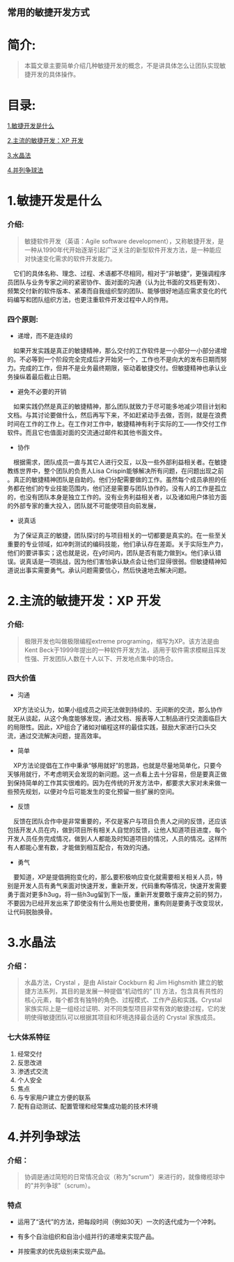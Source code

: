 常用的敏捷开发方式
-------------

# 简介:
> 本篇文章主要简单介绍几种敏捷开发的概念，不是讲具体怎么让团队实现敏捷开发的具体操作。

# 目录:
[1.敏捷开发是什么](#1)

[2.主流的敏捷开发：XP 开发](#2)

[3.水晶法](#3)

[4.并列争球法](#4)


# <span id = "1">**1.敏捷开发是什么**</span>

### 介绍:

> 敏捷软件开发（英语：Agile software development），又称敏捷开发，是一种从1990年代开始逐渐引起广泛关注的新型软件开发方法，是一种能应对快速变化需求的软件开发能力。

&ensp;&ensp;它们的具体名称、理念、过程、术语都不尽相同，相对于“非敏捷”，更强调程序员团队与业务专家之间的紧密协作、面对面的沟通（认为比书面的文档更有效）、频繁交付新的软件版本、紧凑而自我组织型的团队、能够很好地适应需求变化的代码编写和团队组织方法，也更注重软件开发过程中人的作用。


### 四个原则:


- 递增，而不是连续的

&ensp;&ensp;如果开发实践是真正的敏捷精神，那么交付的工作软件是一小部分一小部分递增的。不必等到一个阶段完全完成后才开始另一个，工作也不是向大的发布日期而努力。完成的工作，但并不是业务最终期限，驱动着敏捷交付。但敏捷精神也承认业务操纵着最后截止日期。



- 避免不必要的开销

&ensp;&ensp;如果实践仍然是真正的敏捷精神，那么团队就致力于尽可能多地减少项目计划和文档。与其讨论要做什么，然后再写下来，不如赶紧动手去做，否则，就是在浪费时间在工作的工作上。在工作对工作中，敏捷精神有利于实际的工——作交付工作软件。而且它也值面对面的交流通过邮件和其他书面文件。



- 协作

&ensp;&ensp;根据需求，团队成员一直与其它人进行交互，以及一些外部利益相关者。在敏捷教练世界中，整个团队的负责人Lisa Crispin能够解决所有问题，在问题出现之前 。真正的敏捷精神团队是自助的。他们分配需要做的工作。虽然每个成员承担的任务都在他们的专业技能范围内，他们还是需要与团队协作的。没有人的工作是孤立的，也没有团队本身是独立工作的。没有业务利益相关者，以及诸如用户体验方面的外部专家的重大投入，团队就不可能使项目向前发展，



- 说真话

&ensp;&ensp;为了保证真正的敏捷，团队探讨的与项目相关的一切都要是真实的。在一些至关重要的专业领域，如冲刺测试的编码技能，他们承认存在差距。关于实际生产力，他们的要讲事实；这也就是说，在y时间内，团队是否有能力做到x。他们承认错误。说真话是一项挑战，因为他们害怕承认缺点会让他们显得很弱。但敏捷精神知道说出事实需要勇气。承认问题需要信心，然后快速地去解决问题。


# <span id = "2">**2.主流的敏捷开发：XP 开发**</span>

### 介绍:

> 极限开发也叫做极限编程extreme programing，缩写为XP。该方法是由Kent Beck于1999年提出的一种软件开发方法，适用于软件需求模糊且挥发性强、开发团队人数在十人以下、开发地点集中的场合。


### 四大价值

- 沟通

&ensp;&ensp;XP方法论认为，如果小组成员之间无法做到持续的、无间断的交流，那么协作就无从谈起，从这个角度能够发现，通过文档、报表等人工制品进行交流面临巨大的局限性。因此，XP组合了诸如对编程这样的最佳实践，鼓励大家进行口头交流，通过交流解决问题，提高效率。


- 简单

&ensp;&ensp;XP方法论提倡在工作中秉承“够用就好”的思路，也就是尽量地简单化，只要今天够用就行，不考虑明天会发现的新问题。这一点看上去十分容易，但是要真正做到保持简单的工作其实很难的。因为在传统的开发方法中，都要求大家对未来做一些预先规划，以便对今后可能发生的变化预留一些扩展的空间。


- 反馈

&ensp;&ensp;反馈在团队合作中是非常重要的，不仅是客户与项目负责人之间的反馈，还应该包括开发人员在内，做到项目所有相关人自觉的反馈，让他人知道项目进度，每个开发人员任务完成情况，做到人人都能及时知道项目的情况，人员的情况。这样所有人都能心里有数，才能做到相互配合，有效的沟通。


- 勇气

&ensp;&ensp;要知道，XP是提倡拥抱变化的，那么要积极响应变化就需要相关相关人员，特别是开发人员有勇气来面对快速开发，重新开发，代码重构等情况，快速开发需要勇于面对更多h3ug，将一些h3ug留到下一版，重新开发要敢于废弃之前的努力，不要因为已经开发出来了即使没有什么用处也要使用，重构则是要勇于改变现状，让代码脱胎换骨。




# <span id = "3">**3.水晶法**</span>


### 介绍：

>水晶方法，Crystal ，是由 Alistair Cockburn 和 Jim Highsmith 建立的敏捷方法系列，其目的是发展一种提倡“机动性的” [1]  方法，包含具有共性的核心元素，每个都含有独特的角色、过程模式、工作产品和实践。Crystal 家族实际上是一组经过证明、对不同类型项目非常有效的敏捷过程，它的发明使得敏捷团队可以根据其项目和环境选择最合适的 Crystal 家族成员。


### 七大体系特征

1. 经常交付
2. 反思改进
3. 渗透式交流
4. 个人安全
5. 焦点
6. 与专家用户建立方便的联系
7. 配有自动测试、配置管理和经常集成功能的技术环境



# <span id = "4">**4.并列争球法**</span>

### 介绍：

>协调是通过简短的日常情况会议（称为"scrum"）来进行的，就像橄榄球中的"并列争球"（scrum）。


### 特点

- 运用了“迭代”的方法，把每段时间（例如30天）一次的迭代成为一个冲刺。


- 有多个自治组织和自治小组并行的递增来实现产品。


- 并按需求的优先级别来实现产品。
